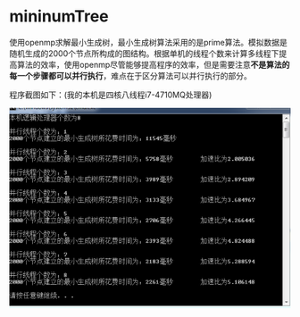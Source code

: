 # mininumTree
使用openmp求解最小生成树，最小生成树算法采用的是prime算法。模拟数据是随机生成的2000个节点所构成的图结构。根据单机的线程个数来计算多线程下提高算法的效率，使用openmp尽管能够提高程序的效率，但是需要注意**不是算法的每一个步骤都可以并行执行**，难点在于区分算法可以并行执行的部分。

程序截图如下：(我的本机是四核八线程i7-4710MQ处理器)

![程序运行截图](./img/1.png)